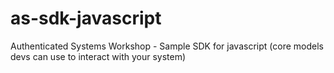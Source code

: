 # as-sdk-javascript
Authenticated Systems Workshop - Sample SDK for javascript (core models devs can use to interact with your system)
